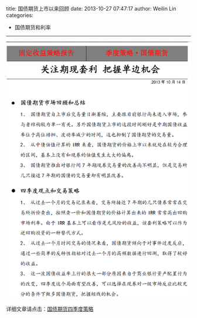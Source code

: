 title: 国债期货上市以来回顾
date: 2013-10-27 07:47:17
author: Weilin Lin
categories:
- 国债期货和利率
---

![四季度3](/uploads/2013/10/四季度3.gif)

详细文章请点击：[国债期货四季度策略](/uploads/2013/10/国债期货四季度策略.pdf)

